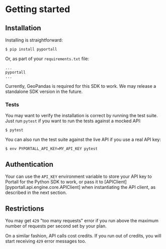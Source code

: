 # Getting started

## Installation

Installing is straightforward:

```
$ pip install pyportall
```

Or, as part of your `requirements.txt` file:

```
...
pyportall
...
```

Currently, GeoPandas is required for this SDK to work. We may release a standalone SDK version in the future.

### Tests

You may want to verify the installation is correct by running the test suite. Just run `pytest` if you want to run the tests against a mocked API:

```
$ pytest
```

You can also run the test suite against the live API if you use a real API key:

```
$ env PYPORTALL_API_KEY=MY_API_KEY pytest
```

## Authentication

Your can use the `API_KEY` environment variable to store your API key to Portall for the Python SDK to work, or pass it to [APIClient][pyportall.api.engine.core.APIClient] when instantiating the API client, as described in the next section.

## Restrictions

You may get `429` "too many requests" error if you run above the maximum number of requests per second set by your plan.

On a similar fashion, API calls cost credits. If you run out of credits, you will start receiving `429` error messages too.

